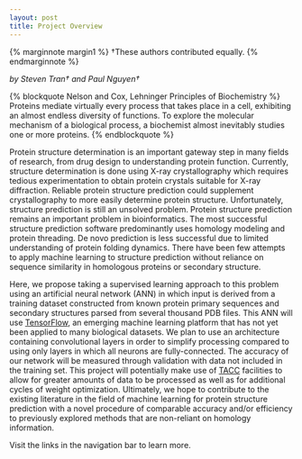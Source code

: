 ```yaml
---
layout: post
title: Project Overview
---
```


{% marginnote margin1 %}
†These authors contributed equally.
{% endmarginnote %}

*by Steven Tran† and Paul Nguyen†*

{% blockquote Nelson and Cox, Lehninger Principles of Biochemistry %}
Proteins mediate virtually every process that takes place in a cell, exhibiting an almost endless diversity of functions. To explore the molecular mechanism of a biological process, a biochemist almost inevitably studies one or more proteins.
{% endblockquote %}

Protein structure determination is an important gateway step in many fields of research, from drug design to understanding protein function. Currently, structure determination is done using X-ray crystallography which requires tedious experimentation to obtain protein crystals suitable for X-ray diffraction. Reliable protein structure prediction could supplement crystallography to more easily determine protein structure. Unfortunately, structure prediction is still an unsolved problem. Protein structure prediction remains an important problem in bioinformatics. The most successful structure prediction software predominantly uses homology modeling and protein threading. De novo prediction is less successful due to limited understanding of protein folding dynamics. There have been few attempts to apply machine learning to structure prediction without reliance on sequence similarity in homologous proteins or secondary structure.

Here, we propose taking a supervised learning approach to this problem using an artificial neural network (ANN) in which input is derived from a training dataset constructed from known protein primary sequences and secondary structures parsed from several thousand PDB files. This ANN will use [TensorFlow][tf], an emerging machine learning platform that has not yet been applied to many biological datasets. We plan to use an architecture containing convolutional layers in order to simplify processing compared to using only layers in which all neurons are fully-connected. The accuracy of our network will be measured through validation with data not included in the training set. This project will potentially make use of [TACC][tacc] facilities to allow for greater amounts of data to be processed as well as for additional cycles of weight optimization. Ultimately, we hope to contribute to the existing literature in the field of machine learning for protein structure prediction with a novel procedure of comparable accuracy and/or efficiency to previously explored methods that are non-reliant on homology information.

Visit the links in the navigation bar to learn more.

[tf]: https://www.tensorflow.org/
[tacc]: https://www.tacc.utexas.edu/
